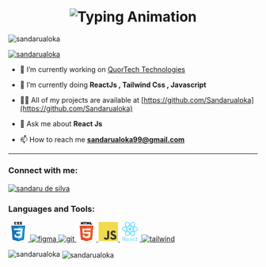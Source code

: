 <h1 align="center">
  <img src="https://readme-typing-svg.herokuapp.com?font=Fira+Code&size=28&pause=1000&color=0E75B6&center=true&vCenter=true&width=800&lines=Hi+%F0%9F%91%8B%2C+I'm+Sandaru+De+Silva;A+Passionate+Frontend+Developer+from+Sri+Lanka!" alt="Typing Animation" />
</h1>

<p align="left"> <img src="https://komarev.com/ghpvc/?username=sandarualoka&label=Profile%20views&color=0e75b6&style=flat" alt="sandarualoka" /> </p>

<p align="left"> <a href="https://github.com/ryo-ma/github-profile-trophy"><img src="https://github-profile-trophy.vercel.app/?username=sandarualoka" alt="sandarualoka" /></a> </p>

- 🔭 I’m currently working on [QuorTech Technologies](https://quortech-technologies.com/)

- 🌱 I’m currently doing **ReactJs , Tailwind Css , Javascript**

- 👨‍💻 All of my projects are available at [https://github.com/Sandarualoka](https://github.com/Sandarualoka)

- 💬 Ask me about **React Js**

- 📫 How to reach me **sandarualoka99@gmail.com**

---

<h3 align="left">Connect with me:</h3>
<p align="left">
<a href="www.linkedin.com/in/sandaru-de-silva-927a751b8" target="blank"><img align="center" src="https://raw.githubusercontent.com/rahuldkjain/github-profile-readme-generator/master/src/images/icons/Social/linked-in-alt.svg" alt="sandaru de silva" height="30" width="40" /></a>
</p>

<h3 align="left">Languages and Tools:</h3>
<p align="left"> 
  <a href="https://www.w3schools.com/css/" target="_blank" rel="noreferrer"> 
    <img src="https://raw.githubusercontent.com/devicons/devicon/master/icons/css3/css3-original-wordmark.svg" alt="css3" width="40" height="40"/> 
  </a> 
  <a href="https://www.figma.com/" target="_blank" rel="noreferrer"> 
    <img src="https://www.vectorlogo.zone/logos/figma/figma-icon.svg" alt="figma" width="40" height="40"/> 
  </a> 
  <a href="https://git-scm.com/" target="_blank" rel="noreferrer"> 
    <img src="https://www.vectorlogo.zone/logos/git-scm/git-scm-icon.svg" alt="git" width="40" height="40"/> 
  </a> 
  <a href="https://www.w3.org/html/" target="_blank" rel="noreferrer"> 
    <img src="https://raw.githubusercontent.com/devicons/devicon/master/icons/html5/html5-original-wordmark.svg" alt="html5" width="40" height="40"/> 
  </a> 
  <a href="https://developer.mozilla.org/en-US/docs/Web/JavaScript" target="_blank" rel="noreferrer"> 
    <img src="https://raw.githubusercontent.com/devicons/devicon/master/icons/javascript/javascript-original.svg" alt="javascript" width="40" height="40"/> 
  </a> 
  <a href="https://reactjs.org/" target="_blank" rel="noreferrer"> 
    <img src="https://raw.githubusercontent.com/devicons/devicon/master/icons/react/react-original-wordmark.svg" alt="react" width="40" height="40"/> 
  </a> 
  <a href="https://tailwindcss.com/" target="_blank" rel="noreferrer"> 
    <img src="https://www.vectorlogo.zone/logos/tailwindcss/tailwindcss-icon.svg" alt="tailwind" width="40" height="40"/> 
  </a> 
</p>

<p><img align="left" src="https://github-readme-stats.vercel.app/api/top-langs?username=sandarualoka&show_icons=true&locale=en&layout=compact" alt="sandarualoka" /></p>

<p>&nbsp;<img align="center" src="https://github-readme-stats.vercel.app/api?username=sandarualoka&show_icons=true&locale=en" alt="sandarualoka" /></p>
